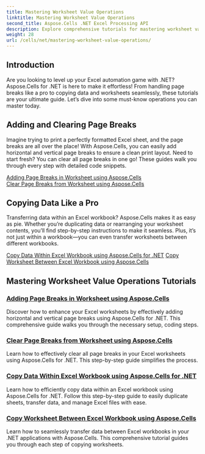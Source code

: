 ```yaml
---
title: Mastering Worksheet Value Operations
linktitle: Mastering Worksheet Value Operations
second_title: Aspose.Cells .NET Excel Processing API
description: Explore comprehensive tutorials for mastering worksheet value operations in Excel using Aspose.Cells for .NET, including adding and clearing page breaks, copying data, and more.
weight: 28
url: /cells/net/mastering-worksheet-value-operations/
---
```

## Introduction

Are you looking to level up your Excel automation game with .NET? Aspose.Cells for .NET is here to make it effortless! From handling page breaks like a pro to copying data and worksheets seamlessly, these tutorials are your ultimate guide. Let’s dive into some must-know operations you can master today.

## Adding and Clearing Page Breaks  

Imagine trying to print a perfectly formatted Excel sheet, and the page breaks are all over the place! With Aspose.Cells, you can easily add horizontal and vertical page breaks to ensure a clean print layout. Need to start fresh? You can clear all page breaks in one go! These guides walk you through every step with detailed code snippets.  

[Adding Page Breaks in Worksheet using Aspose.Cells](./adding-page-breaks/)  
[Clear Page Breaks from Worksheet using Aspose.Cells](./clear-page-breaks/)  

## Copying Data Like a Pro  

Transferring data within an Excel workbook? Aspose.Cells makes it as easy as pie. Whether you’re duplicating data or rearranging your worksheet contents, you’ll find step-by-step instructions to make it seamless. Plus, it’s not just within a workbook—you can even transfer worksheets between different workbooks.  

[Copy Data Within Excel Workbook using Aspose.Cells for .NET](./copy-data-within-excel-workbook/) 
[Copy Worksheet Between Excel Workbook using Aspose.Cells](./copy-worksheet-between-workbooks/)  

## Mastering Worksheet Value Operations Tutorials
### [Adding Page Breaks in Worksheet using Aspose.Cells](./adding-page-breaks/)
Discover how to enhance your Excel worksheets by effectively adding horizontal and vertical page breaks using Aspose.Cells for .NET. This comprehensive guide walks you through the necessary setup, coding steps.
### [Clear Page Breaks from Worksheet using Aspose.Cells](./clear-page-breaks/)
Learn how to effectively clear all page breaks in your Excel worksheets using Aspose.Cells for .NET. This step-by-step guide simplifies the process.
### [Copy Data Within Excel Workbook using Aspose.Cells for .NET](./copy-data-within-excel-workbook/)
Learn how to efficiently copy data within an Excel workbook using Aspose.Cells for .NET. Follow this step-by-step guide to easily duplicate sheets, transfer data, and manage Excel files with ease.
### [Copy Worksheet Between Excel Workbook using Aspose.Cells](./copy-worksheet-between-workbooks/)
Learn how to seamlessly transfer data between Excel workbooks in your .NET applications with Aspose.Cells. This comprehensive tutorial guides you through each step of copying worksheets.
